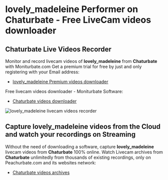 # lovely_madeleine Performer on Chaturbate - Free LiveCam videos downloader

## Chaturbate Live Videos Recorder

Monitor and record livecam videos of **lovely_madeleine** from **Chaturbate** with Moniturbate.com
Get a premium trial for free by just and only registering with your Email address:
* [lovely_madeleine Premium videos downloader](https://moniturbate.com/request-demo-licence-key.html)

Free livecam videos downloader - Moniturbate Software:
* [Chaturbate videos downloader](https://moniturbate.com/moniturbate-download-software.html)

![lovely_madeleine livecam videos recorder](https://peachurnet.com/templates/moniturbate-software.png)


## Capture lovely_madeleine videos from the Cloud and watch your recordings on Streaming

Without the need of downloading a software, capture **lovely_madeleine** livecam videos from **Chaturbate** 100% online.
Watch Livecam archives from **Chaturbate** unlimitedly from thousands of existing recordings, only on Peachurbate.com and its websites network:
* [Chaturbate videos archives](https://peachurnet.com/)